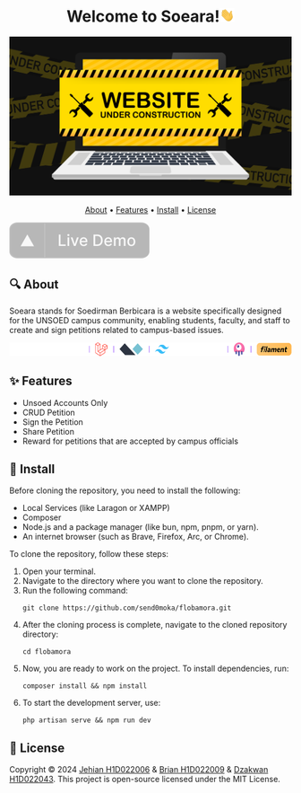 <h1 align="center">Welcome to Soeara!<img src="https://raw.githubusercontent.com/send0moka/send0moka/main/wave.gif" width="26"></h1>

[![](/public/underdev.svg)]()

<p align="center">
  <a href="#about">About</a> •
  <a href="#features">Features</a> •
  <a href="#install">Install</a> •
  <a href="#license">License</a>
</p>

<img src="https://raw.githubusercontent.com/amertadev/analista101/main/public/assets/demo-button.svg" style="opacity: 0.3">

<h2 id="about">🔍 About</h2>

Soeara stands for Soedirman Berbicara is a website specifically designed for the UNSOED campus community, enabling students, faculty, and staff to create and sign petitions related to campus-based issues.

<img src="public/tech.svg" height="24">

<h2 id="features">✨ Features</h2>

- Unsoed Accounts Only
- CRUD Petition
- Sign the Petition
- Share Petition
- Reward for petitions that are accepted by campus officials

<h2 id="install">🔌 Install</h2>

Before cloning the repository, you need to install the following:

- Local Services (like Laragon or XAMPP)
- Composer
- Node.js and a package manager (like bun, npm, pnpm, or yarn).
- An internet browser (such as Brave, Firefox, Arc, or Chrome).

To clone the repository, follow these steps:

1. Open your terminal.
2. Navigate to the directory where you want to clone the repository.
3. Run the following command:
   ```
   git clone https://github.com/send0moka/flobamora.git
   ```
4. After the cloning process is complete, navigate to the cloned repository directory:
   ```
   cd flobamora
   ```
5. Now, you are ready to work on the project. To install dependencies, run:
   ```
   composer install && npm install
   ```
6. To start the development server, use:
   ```
   php artisan serve && npm run dev
   ```

<h2 id="license">🔰 License</h2>

Copyright © 2024 [Jehian H1D022006](https://github.com/send0moka/) & [Brian H1D022009](https://github.com/buriane/) & [Dzakwan H1D022043](https://github.com/dzakwanIrfan/). This project is open-source licensed under the MIT License.
